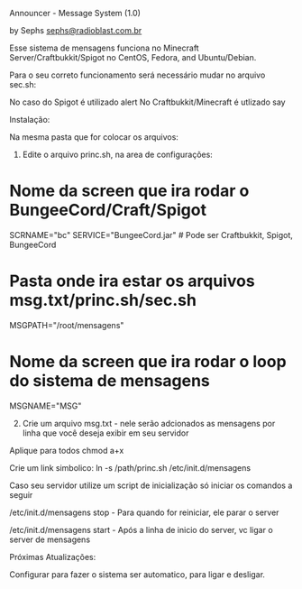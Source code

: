 Announcer - Message System (1.0)

by Sephs <sephs@radioblast.com.br>

Esse sistema de mensagens funciona no Minecraft Server/Craftbukkit/Spigot no CentOS, Fedora, and Ubuntu/Debian.

Para o seu correto funcionamento será necessário mudar no arquivo sec.sh:

No caso do Spigot é utilizado alert
No Craftbukkit/Minecraft é utlizado say

Instalação:

Na mesma pasta que for colocar os arquivos:

1) Edite o arquivo princ.sh, na area de configurações:

# Nome da screen que ira rodar o BungeeCord/Craft/Spigot
SCRNAME="bc"
SERVICE="BungeeCord.jar" # Pode ser Craftbukkit, Spigot, BungeeCord
# Pasta onde ira estar os arquivos msg.txt/princ.sh/sec.sh
MSGPATH="/root/mensagens"
# Nome da screen que ira rodar o loop do sistema de mensagens
MSGNAME="MSG"

2) Crie um arquivo msg.txt - nele serão adcionados as mensagens por linha que você deseja exibir em seu servidor

Aplique para todos chmod a+x

Crie um link simbolico:
ln -s /path/princ.sh /etc/init.d/mensagens

Caso seu servidor utilize um script de inicialização só iniciar os comandos a seguir

/etc/init.d/mensagens stop - Para quando for reiniciar, ele parar o server

/etc/init.d/mensagens start - Após a linha de inicio do server, vc ligar o server de mensagens

Próximas Atualizações:

Configurar para fazer o sistema ser automatico, para ligar e desligar.




    



